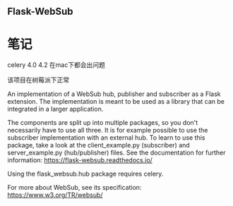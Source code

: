 Flask-WebSub
-------------

# 笔记
celery 4.0 4.2 在mac下都会出问题

该项目在树莓派下正常


An implementation of a WebSub hub, publisher and subscriber as a Flask
extension. The implementation is meant to be used as a library that can be
integrated in a larger application.

The components are split up into multiple packages, so you don't necessarily
have to use all three. It is for example possible to use the subscriber
implementation with an external hub. To learn to use this package, take a look
at the client_example.py (subscriber) and server_example.py (hub/publisher)
files. See the documentation for further information:
https://flask-websub.readthedocs.io/

Using the flask_websub.hub package requires celery.

For more about WebSub, see its specification: https://www.w3.org/TR/websub/
